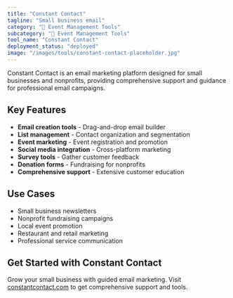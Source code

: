 ```yaml
---
title: "Constant Contact"
tagline: "Small business email"
category: "🎪 Event Management Tools"
subcategory: "🎪 Event Management Tools"
tool_name: "Constant Contact"
deployment_status: "deployed"
image: "/images/tools/constant-contact-placeholder.jpg"
---
```

Constant Contact is an email marketing platform designed for small businesses and nonprofits, providing comprehensive support and guidance for professional email campaigns.

## Key Features

- **Email creation tools** - Drag-and-drop email builder
- **List management** - Contact organization and segmentation
- **Event marketing** - Event registration and promotion
- **Social media integration** - Cross-platform marketing
- **Survey tools** - Gather customer feedback
- **Donation forms** - Fundraising for nonprofits
- **Comprehensive support** - Extensive customer education

## Use Cases

- Small business newsletters
- Nonprofit fundraising campaigns
- Local event promotion
- Restaurant and retail marketing
- Professional service communication

## Get Started with Constant Contact

Grow your small business with guided email marketing. Visit [constantcontact.com](https://www.constantcontact.com) to get comprehensive support and tools.